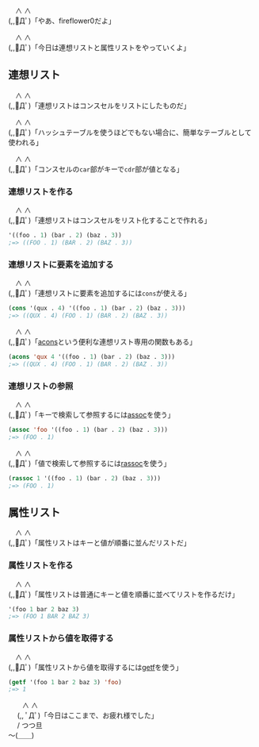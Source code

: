 　∧ ∧  
(,,ﾟДﾟ)「やあ、fireflower0だよ」

　∧ ∧  
(,,ﾟДﾟ)「今日は連想リストと属性リストをやっていくよ」

## 連想リスト

　∧ ∧  
(,,ﾟДﾟ)「連想リストはコンスセルをリストにしたものだ」

　∧ ∧  
(,,ﾟДﾟ)「ハッシュテーブルを使うほどでもない場合に、簡単なテーブルとして使われる」

　∧ ∧  
(,,ﾟДﾟ)「コンスセルの`car`部がキーで`cdr`部が値となる」

### 連想リストを作る

　∧ ∧  
(,,ﾟДﾟ)「連想リストはコンスセルをリスト化することで作れる」

```lisp
'((foo . 1) (bar . 2) (baz . 3))
;=> ((FOO . 1) (BAR . 2) (BAZ . 3))
```

### 連想リストに要素を追加する

　∧ ∧  
(,,ﾟДﾟ)「連想リストに要素を追加するには`cons`が使える」

```lisp
(cons '(qux . 4) '((foo . 1) (bar . 2) (baz . 3)))
;=> ((QUX . 4) (FOO . 1) (BAR . 2) (BAZ . 3))
```

　∧ ∧  
(,,ﾟДﾟ)「[acons](http://www.lispworks.com/documentation/HyperSpec/Body/f_acons.htm)という便利な連想リスト専用の関数もある」

```lisp
(acons 'qux 4 '((foo . 1) (bar . 2) (baz . 3)))
;=> ((QUX . 4) (FOO . 1) (BAR . 2) (BAZ . 3))
```

### 連想リストの参照

　∧ ∧  
(,,ﾟДﾟ)「キーで検索して参照するには[assoc](http://www.lispworks.com/documentation/HyperSpec/Body/f_assocc.htm)を使う」

```lisp
(assoc 'foo '((foo . 1) (bar . 2) (baz . 3)))
;=> (FOO . 1)
```

　∧ ∧  
(,,ﾟДﾟ)「値で検索して参照するには[rassoc](http://www.lispworks.com/documentation/HyperSpec/Body/f_rassoc.htm)を使う」

```lisp
(rassoc 1 '((foo . 1) (bar . 2) (baz . 3)))
;=> (FOO . 1)
```

## 属性リスト

　∧ ∧  
(,,ﾟДﾟ)「属性リストはキーと値が順番に並んだリストだ」

### 属性リストを作る

　∧ ∧  
(,,ﾟДﾟ)「属性リストは普通にキーと値を順番に並べてリストを作るだけ」

```lisp
'(foo 1 bar 2 baz 3)
;=> (FOO 1 BAR 2 BAZ 3)
```

### 属性リストから値を取得する

　∧ ∧  
(,,ﾟДﾟ)「属性リストから値を取得するには[getf](http://www.lispworks.com/documentation/HyperSpec/Body/f_getf.htm)を使う」

```lisp
(getf '(foo 1 bar 2 baz 3) 'foo)
;=> 1
```

　　∧ ∧  
　 (,, ﾟДﾟ)「今日はここまで、お疲れ様でした」  
　 / つつ旦  
～(＿＿)  
